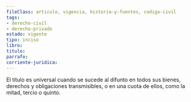 ```yaml
---
fileClass: articulo, vigencia, historia-y-fuentes, codigo-civil
tags:
- derecho-civil
- derecho-privado
estado: vigente
tipo: inciso
libro:
titulo:
parrafo:
corriente-juridica:
---
```

El título es universal cuando se sucede al difunto en todos sus bienes, derechos y obligaciones transmisibles, o en una cuota de ellos, como la mitad, tercio o quinto.